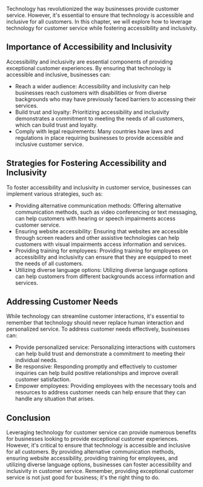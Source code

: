 
Technology has revolutionized the way businesses provide customer service. However, it's essential to ensure that technology is accessible and inclusive for all customers. In this chapter, we will explore how to leverage technology for customer service while fostering accessibility and inclusivity.

Importance of Accessibility and Inclusivity
-------------------------------------------

Accessibility and inclusivity are essential components of providing exceptional customer experiences. By ensuring that technology is accessible and inclusive, businesses can:

* Reach a wider audience: Accessibility and inclusivity can help businesses reach customers with disabilities or from diverse backgrounds who may have previously faced barriers to accessing their services.
* Build trust and loyalty: Prioritizing accessibility and inclusivity demonstrates a commitment to meeting the needs of all customers, which can build trust and loyalty.
* Comply with legal requirements: Many countries have laws and regulations in place requiring businesses to provide accessible and inclusive customer service.

Strategies for Fostering Accessibility and Inclusivity
------------------------------------------------------

To foster accessibility and inclusivity in customer service, businesses can implement various strategies, such as:

* Providing alternative communication methods: Offering alternative communication methods, such as video conferencing or text messaging, can help customers with hearing or speech impairments access customer service.
* Ensuring website accessibility: Ensuring that websites are accessible through screen readers and other assistive technologies can help customers with visual impairments access information and services.
* Providing training for employees: Providing training for employees on accessibility and inclusivity can ensure that they are equipped to meet the needs of all customers.
* Utilizing diverse language options: Utilizing diverse language options can help customers from different backgrounds access information and services.

Addressing Customer Needs
-------------------------

While technology can streamline customer interactions, it's essential to remember that technology should never replace human interaction and personalized service. To address customer needs effectively, businesses can:

* Provide personalized service: Personalizing interactions with customers can help build trust and demonstrate a commitment to meeting their individual needs.
* Be responsive: Responding promptly and effectively to customer inquiries can help build positive relationships and improve overall customer satisfaction.
* Empower employees: Providing employees with the necessary tools and resources to address customer needs can help ensure that they can handle any situation that arises.

Conclusion
----------

Leveraging technology for customer service can provide numerous benefits for businesses looking to provide exceptional customer experiences. However, it's critical to ensure that technology is accessible and inclusive for all customers. By providing alternative communication methods, ensuring website accessibility, providing training for employees, and utilizing diverse language options, businesses can foster accessibility and inclusivity in customer service. Remember, providing exceptional customer service is not just good for business; it's the right thing to do.
